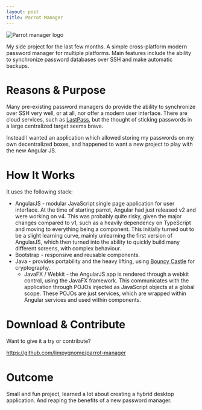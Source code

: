 ```yaml
---
layout: post
title: Parrot Manager
---
```


<img src="/assets/posts/parrot-manager/parrot-icon.png" alt="Parrot manager logo" />

My side project for the last few months. A simple cross-platform modern password manager for multiple platforms.
Main features include the ability to synchronize password databases over SSH and make automatic backups.


# Reasons &amp; Purpose
Many pre-existing password managers do provide the ability to synchronize over SSH very well, or at all, nor offer a
modern user interface. There are cloud services, such as [LastPass](https://www.lastpass.com/), but the thought of sticking passwords in a
large centralized target seems brave.

Instead I wanted an application which allowed storing my passwords on my own decentralized boxes, and happened to
want a new project to play with the new Angular JS.

# How It Works
It uses the following stack:
* AngularJS - modular JavaScript single page application for user interface. At the time of starting parrot, Angular
had just released v2 and were working on v4. This was probably quite risky, given the major changes compared to v1,
such as a heavily dependency on TypeScript and moving to everything being a component. This initially turned out to be
a slight learning curve, mainly unlearning the first version of AngularJS, which then turned into the ability to
quickly build many different screens, with complex behaviour.
* Bootstrap - responsive and reusable components.
* Java - provides portability and the heavy lifting, using [Bouncy Castle](https://www.bouncycastle.org/) for
cryptography.
  * JavaFX / Webkit - the AngularJS app is rendered through a webkit control, using the JavaFX framework. This
  communicates with the application through POJOs injected as JavaScript objects at a global scope. These POJOs are
  just services, which are wrapped within Angular services and used within components.

# Download &amp; Contribute
Want to give it a try or contribute?

<https://github.com/limpygnome/parrot-manager>

# Outcome
Small and fun project, learned a lot about creating a hybrid desktop application. And reaping the benefits of a
new password manager.

